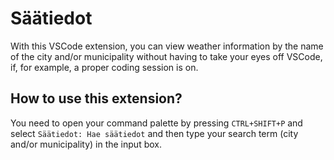 # Säätiedot

With this VSCode extension, you can view weather information by the name of the city and/or municipality without having to take your eyes off VSCode, if, for example, a proper coding session is on.

## How to use this extension?

You need to open your command palette by pressing `CTRL+SHIFT+P` and select `Säätiedot: Hae säätiedot` and then type your search term (city and/or municipality) in the input box.